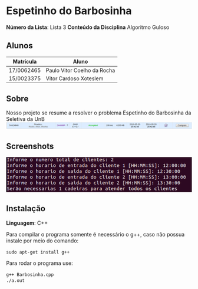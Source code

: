 # Espetinho do Barbosinha

**Número da Lista**: Lista 3
**Conteúdo da Disciplina** Algoritmo Guloso

## Alunos
|Matrícula | Aluno |
| -- | -- |
| 17/0062465  |  Paulo Vitor Coelho da Rocha |
| 15/0023375  |  Vitor Cardoso Xoteslem |

## Sobre 
Nosso projeto se resume a resolver o problema Espetinho do Barbosinha da Seletiva da UnB
![Tentativas](/img/AC.png)

## Screenshots
![Funcionamento1](/img/Interface.png)

## Instalação 
**Linguagem**: C++

Para compilar o programa somente é necessário o g++, caso não possua instale por meio do comando:
```
sudo apt-get install g++
```
Para rodar o programa use:
```
g++ Barbosinha.cpp
./a.out
```

